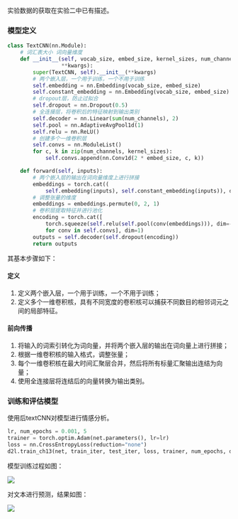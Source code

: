 实验数据的获取在实验二中已有描述。

### 模型定义

```python
class TextCNN(nn.Module):
    # 词汇表大小 词向量维度
    def __init__(self, vocab_size, embed_size, kernel_sizes, num_channels,
                 **kwargs):
        super(TextCNN, self).__init__(**kwargs)
        # 两个嵌入层，一个用于训练，一个不用于训练
        self.embedding = nn.Embedding(vocab_size, embed_size)
        self.constant_embedding = nn.Embedding(vocab_size, embed_size)
        # dropout层，防止过拟合
        self.dropout = nn.Dropout(0.5)
        # 全连接层，将卷积后的特征映射到输出类别
        self.decoder = nn.Linear(sum(num_channels), 2)
        self.pool = nn.AdaptiveAvgPool1d(1)
        self.relu = nn.ReLU()
        # 创建多个一维卷积层
        self.convs = nn.ModuleList()
        for c, k in zip(num_channels, kernel_sizes):
            self.convs.append(nn.Conv1d(2 * embed_size, c, k))

    def forward(self, inputs):
        # 两个嵌入层的输出在词向量维度上进行拼接
        embeddings = torch.cat((
            self.embedding(inputs), self.constant_embedding(inputs)), dim=2)
        # 调整张量的维度
        embeddings = embeddings.permute(0, 2, 1)
        # 卷积层提取特征并进行池化
        encoding = torch.cat([
            torch.squeeze(self.relu(self.pool(conv(embeddings))), dim=-1)
            for conv in self.convs], dim=1)
        outputs = self.decoder(self.dropout(encoding))
        return outputs
```

其基本步骤如下：

#### 定义

1. 定义两个嵌入层，一个用于训练，一个不用于训练；
2. 定义多个一维卷积核，具有不同宽度的卷积核可以捕获不同数目的相邻词元之间的局部特征。

#### 前向传播

1. 将输入的词索引转化为词向量，并将两个嵌入层的输出在词向量上进行拼接；
2. 根据一维卷积核的输入格式，调整张量；
3. 每个一维卷积核在最大时间汇聚层合并，然后将所有标量汇聚输出连结为向量；
4. 使用全连接层将连结后的向量转换为输出类别。

### 训练和评估模型

使用后textCNN对模型进行情感分析。

```python
lr, num_epochs = 0.001, 5
trainer = torch.optim.Adam(net.parameters(), lr=lr)
loss = nn.CrossEntropyLoss(reduction="none")
d2l.train_ch13(net, train_iter, test_iter, loss, trainer, num_epochs, devices)
```

模型训练过程如图：

![](F:\refactored-invention\实验报告\images\卷积神经网络训练结果.png)

对文本进行预测，结果如图：

![](F:\refactored-invention\实验报告\images\循环神经网络预测结果.png)

